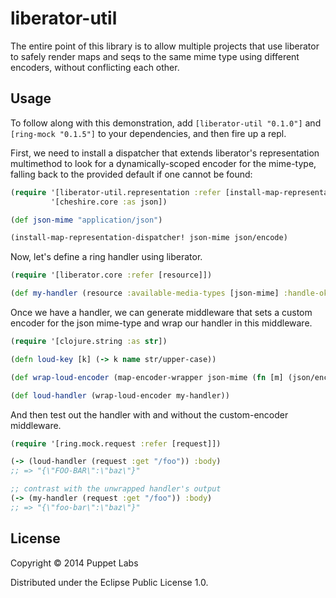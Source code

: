# liberator-util

The entire point of this library is to allow multiple projects that use liberator to safely render maps and seqs to the same mime type using different encoders, without conflicting each other.

## Usage

To follow along with this demonstration, add `[liberator-util "0.1.0"]` and `[ring-mock "0.1.5"]` to your dependencies, and then fire up a repl.

First, we need to install a dispatcher that extends liberator's representation multimethod to look for a dynamically-scoped encoder for the mime-type, falling back to the provided default if one cannot be found:

```clj
(require '[liberator-util.representation :refer [install-map-representation-dispatcher! map-encoder-wrapper]]
         '[cheshire.core :as json])

(def json-mime "application/json")

(install-map-representation-dispatcher! json-mime json/encode)
```

Now, let's define a ring handler using liberator.

```clj
(require '[liberator.core :refer [resource]])

(def my-handler (resource :available-media-types [json-mime] :handle-ok (fn [ctx] {:foo-bar "baz"})))
```

Once we have a handler, we can generate middleware that sets a custom encoder for the json mime-type and wrap our handler in this middleware.

```clj
(require '[clojure.string :as str])

(defn loud-key [k] (-> k name str/upper-case))

(def wrap-loud-encoder (map-encoder-wrapper json-mime (fn [m] (json/encode m {:key-fn loud-key}))))

(def loud-handler (wrap-loud-encoder my-handler))
```

And then test out the handler with and without the custom-encoder middleware.

```clj
(require '[ring.mock.request :refer [request]])

(-> (loud-handler (request :get "/foo")) :body)
;; => "{\"FOO-BAR\":\"baz\"}"

;; contrast with the unwrapped handler's output
(-> (my-handler (request :get "/foo")) :body)
;; => "{\"foo-bar\":\"baz\"}"
```

## License

Copyright © 2014 Puppet Labs

Distributed under the Eclipse Public License 1.0.
